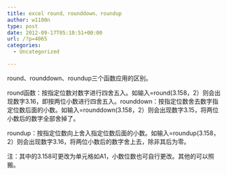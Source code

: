 ```yaml
---
title: excel round、rounddown、roundup
author: w1100n
type: post
date: 2012-09-17T05:10:51+00:00
url: /?p=4065
categories:
  - Uncategorized

---
```

round、rounddown、roundup三个函数应用的区别。

round函数：按指定位数对数字进行四舍五入。如输入=round(3.158，2）则会出现数字3.16，即按两位小数进行四舍五入。rounddown：按指定位数舍去数字指定位数后面的小数。如输入=rounddown(3.158，2）则会出现数字3.15，将两位小数后的数字全部舍掉了。

roundup：按指定位数向上舍入指定位数后面的小数。如输入=roundup(3.158，2）则会出现数字3.16，将两位小数后的数字舍上去，除非其后为零。

注：其中的3.158可更改为单元格如A1，小数位数也可自行更改。其他的可以照搬。